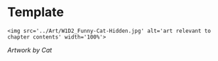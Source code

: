 # Template

 ````{div} full-width 
 <img src='../Art/W1D2_Funny-Cat-Hidden.jpg' alt='art relevant to chapter contents' width='100%'> 
```` 

*Artwork by Cat*